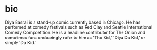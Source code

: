 # bio
Diya Basrai is a stand-up comic currently based in Chicago. He has performed at comedy festivals such as Red Clay and Seattle International Comedy Compoetition.  He is a headline contributor for The Onion and sometimes fans endearingly refer to him as 'The Kid,' 'Diya Da Kid,' or simply 'Da Kid.'
